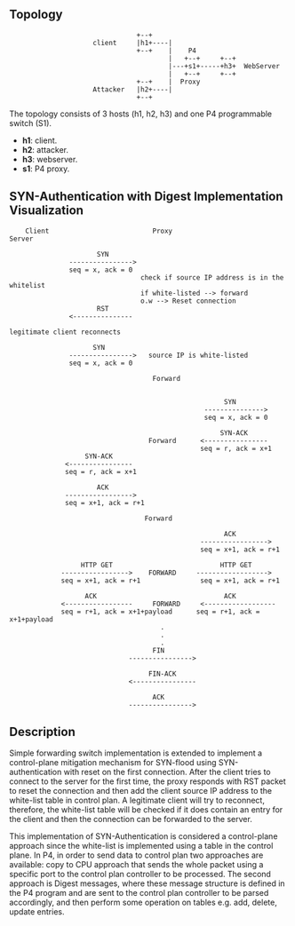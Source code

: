 ## Topology 


```
                                +--+      
                     client     |h1+----|
                                +--+    |    P4
                                        |   +--+     +--+
                                        |---+s1+-----+h3+  WebServer
                                        |   +--+     +--+
                                +--+    |  Proxy     
                     Attacker   |h2+----|
                                +--+      

```

The topology consists of 3 hosts (h1, h2, h3) and one P4 programmable switch (S1).

- **h1**: client.
- **h2**: attacker.
- **h3**: webserver.
- **s1**: P4 proxy.

## SYN-Authentication with Digest Implementation Visualization   
   
        Client                          Proxy                         Server
        
                          SYN
                   ---------------->
                   seq = x, ack = 0
                                     check if source IP address is in the whitelist
                                     if white-listed --> forward
                                     o.w --> Reset connection
                          RST
                   <---------------       
        
    legitimate client reconnects
    
                         SYN
                   ---------------->   source IP is white-listed
                   seq = x, ack = 0
             
                                        Forward
                                   
                                   
                                                          SYN
                                                     --------------->
                                                     seq = x, ack = 0
                                   
                                                         SYN-ACK
                                       Forward      <----------------
                                                    seq = r, ack = x+1
                       SYN-ACK
                  <----------------   
                  seq = r, ack = x+1

                          ACK
                  ----------------->
                  seq = x+1, ack = r+1
                                      
                                      Forward

                                                          ACK
                                                    ----------------->
                                                    seq = x+1, ack = r+1

                      HTTP GET                           HTTP GET
                 ----------------->    FORWARD     ------------------>
                 seq = x+1, ack = r+1               seq = x+1, ack = r+1
    
                       ACK                                ACK
                 <-----------------     FORWARD     <------------------
                 seq = r+1, ack = x+1+payload      seq = r+1, ack = x+1+payload
                                          .
                                          .
                                          .
                                        FIN
                                  ---------------->    
                                  
                                       FIN-ACK
                                  <----------------
                                  
                                        ACK
                                  ---------------->


## Description 

Simple forwarding switch implementation is extended to implement a control-plane mitigation mechanism for SYN-flood using SYN-authentication with reset on the first connection. After the client tries to connect to the server for the first time, the proxy responds with RST packet to reset the connection and then add the client source IP address to the white-list table in control plan. A legitimate client will try to reconnect, therefore, the white-list table will be checked if it does contain an entry for the client and then the connection can be forwarded to the server.


This implementation of SYN-Authentication is considered a control-plane approach since the white-list is implemented using a table in the control plane. In P4, in order to send data to control plan two approaches are available: copy to CPU approach that sends the whole packet using a specific port to the control plan controller to be processed. The second approach is Digest messages, where these message structure is defined in the P4 program and are sent to the control plan controller to be parsed accordingly, and then perform some operation on tables e.g. add, delete, update entries. 
